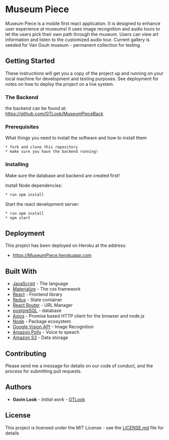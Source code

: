 # Museum Piece 

Museum Piece is a mobile first react application. It is designed to enhance user experience at museums! It uses image recognition and audio tours to let the users pick their own path through the museum. Users can view art information and listen to the customized audio tour. Current gallery is seeded for Van Gouh museum - permanent collection for testing.

## Getting Started

These instructions will get you a copy of the project up and running on your local machine for development and testing purposes. See deployment for notes on how to deploy the project on a live system.

### The Backend

the backend can be found at: https://github.com/GTLook/MuseumPieceBack

### Prerequisites

What things you need to install the software and how to install them

```shell
* fork and clone this repository
* make sure you have the backend running!
```

### Installing

Make sure the database and backend are created first!

Install Node dependencies:

```shell
* run npm install
```

Start the react development server:

```shell
* run npm install
* npm start
```


## Deployment

This project has been deployed on Heroku at the address:
* https://MuseumPiece.herokuapp.com

## Built With

* [JavaScript](https://www.javascript.com/) - The language
* [Materialize](https://materializecss.com/) - The css framework 
* [React](https://reactjs.org/) - Frontend library
* [Redux](https://redux.js.org/) - State container
* [React Router](https://github.com/ReactTraining/react-router) - URL Manager
* [postgreSQL](https://www.postgresql.org/) - database
* [Axios](https://github.com/axios/axios) - Promise based HTTP client for the browser and node.js
* [Node](https://nodejs.org/en/) - Package ecosystem
* [Google Vision API](https://cloud.google.com/vision/) - Image Recognition 
* [Amazon Polly](https://aws.amazon.com/polly/) - Voice to speach
* [Amazon S3](https://aws.amazon.com/s3/) - Data storage
 

## Contributing

Please send me a message for details on our code of conduct, and the process for submitting pull requests.

## Authors

* **Gavin Look** - *Initial work* - [GTLook](https://github.com/GTLook/)

## License

This project is licensed under the MIT License - see the [LICENSE.md](LICENSE.md) file for details


